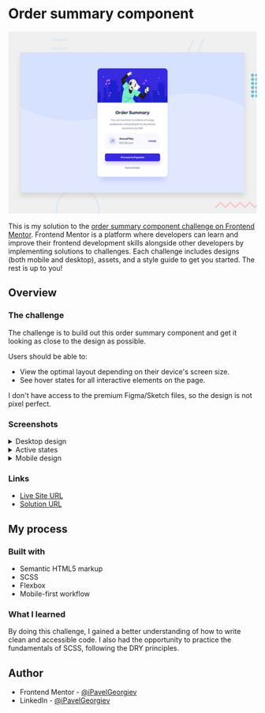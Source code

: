 # Order summary component

![Responsive mockup](design/desktop-preview.jpg)

This is my solution to the [order summary component challenge on Frontend Mentor](https://www.frontendmentor.io/solutions/order-summary-component-m1KK9bOnj). Frontend Mentor is a platform where developers can learn and improve their frontend development skills alongside other developers by implementing solutions to challenges. Each challenge includes designs (both mobile and desktop), assets, and a style guide to get you started. The rest is up to you!

## Overview

### The challenge

The challenge is to build out this order summary component and get it looking as close to the design as possible.

Users should be able to:

- View the optimal layout depending on their device's screen size.
- See hover states for all interactive elements on the page.

I don't have access to the premium Figma/Sketch files, so the design is not pixel perfect.

### Screenshots

<details>
  <summary>Desktop design</summary>

  ![Screenshot of desktop view](design/desktop-design.jpg)
</details>

<details>
  <summary>Active states</summary>

  ![Screenshot of desktop view with active states](design/active-states.jpg)
</details>

<details>
  <summary>Mobile design</summary>

  ![Screenshot of mobile view](design/mobile-design.jpg)
</details>

### Links

- [Live Site URL](https://pavel-frontend-mentor.github.io/order-summary-component/)
- [Solution URL](https://www.frontendmentor.io/solutions/order-summary-component-m1KK9bOnj)

## My process

### Built with

- Semantic HTML5 markup
- SCSS
- Flexbox
- Mobile-first workflow

### What I learned

By doing this challenge, I gained a better understanding of how to write clean and accessible code. I also had the opportunity to practice the fundamentals of SCSS, following the DRY principles.

## Author

- Frontend Mentor - [@iPavelGeorgiev](https://www.frontendmentor.io/profile/iPavelGeorgiev)
- LinkedIn - [@iPavelGeorgiev](https://www.linkedin.com/in/ipavelgeorgiev/)